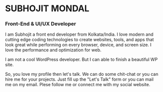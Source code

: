 # SUBHOJIT MONDAL
### Front-End & UI/UX Developer

I am Subhojit a front end developer from Kolkata/India. I love modern and cutting edge coding technologies to create websites, tools, and apps that look great while performing on every browser, device, and screen size. I love the performance and optimization for web.

I am not a cool WordPress developer. But I can able to finish a beautiful WP site.

So, you love my profile then let's talk. We can do some chit-chat or you can hire me for your projects. Just fill up the "Let's Talk" form or you can mail me on my email. Plese follow me or connect me with my social website.
